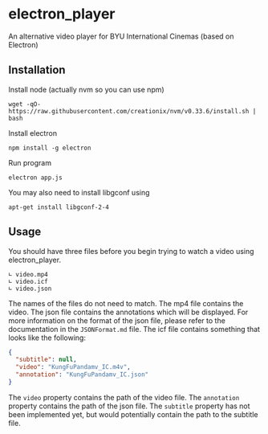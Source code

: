 # electron_player
An alternative video player for BYU International Cinemas (based on Electron)


## Installation

Install node (actually nvm so you can use npm)
``` shell
wget -qO- https://raw.githubusercontent.com/creationix/nvm/v0.33.6/install.sh | bash
```

Install electron
``` shell
npm install -g electron
```

Run program
``` shell
electron app.js
```

You may also need to install libgconf using
``` shell
apt-get install libgconf-2-4
```

## Usage
You should have three files before you begin trying to watch a video using electron_player.
```
∟ video.mp4
∟ video.icf
∟ video.json
```
The names of the files do not need to match. The mp4 file contains the video. The json file contains the 
annotations which will be displayed. For more information on the format of the json file, please refer
to the documentation in the `JSONFormat.md` file. The icf file contains something that looks like the following:
``` json 
{ 
  "subtitle": null, 
  "video": "KungFuPandamv_IC.m4v", 
  "annotation": "KungFuPandamv_IC.json"
}
```
The `video` property contains the path of the video file. The `annotation` property contains the path of the json file.
The `subtitle` property has not been implemented yet, but would potentially contain the path to the subtitle file.
